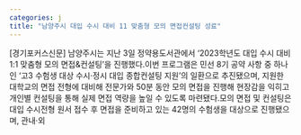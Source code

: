 ```yaml
---
categories: j
title: "남양주시 대입 수시 대비 11 맞춤형 모의 면접컨설팅 성료"
---
```

[경기포커스신문] 남양주시는 지난 3일 정약용도서관에서 ‘2023학년도 대입 수시 대비 1:1 맞춤형 모의 면접&컨설팅’을 진행했다.이번 프로그램은 민선 8기 공약 사항 중 하나인 ‘고3 수험생 대상 수시·정시 대입 종합컨설팅 지원’의 일환으로 추진됐으며, 지원한 대학교의 면접 전형에 대비해 전문가와 50분 동안 모의 면접을 진행해 현장감을 익히고 개인별 컨설팅을 통해 실제 면접 역량을 높일 수 있도록 마련됐다.모의 면접 및 컨설팅은 대입 수시전형 원서 접수 후 면접을 준비하고 있는 42명의 수험생을 대상으로 진행됐으며, 관내·외